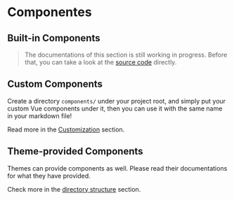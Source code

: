 # Componentes

## Built-in Components

> The documentations of this section is still working in progress. Before that, you can take a look at the [source code](https://github.com/slidevjs/slidev/blob/main/packages/client/builtin) directly.

## Custom Components

Create a directory `components/` under your project root, and simply put your custom Vue components under it, then you can use it with the same name in your markdown file!

Read more in the [Customization](/custom/directory-structure#components) section.

## Theme-provided Components

Themes can provide components as well. Please read their documentations for what they have provided.

Check more in the [directory structure](/custom/directory-structure) section.

